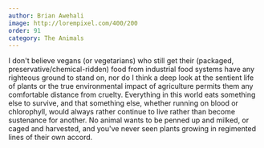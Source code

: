 ```yaml
---
author: Brian Awehali
image: http://lorempixel.com/400/200
order: 91
category: The Animals
---
```


I don't believe vegans (or vegetarians) who still get their (packaged, preservative/chemical-ridden) food from industrial food systems have any righteous ground to stand on, nor do I think a deep look at the sentient life of plants or the true environmental impact of agriculture permits them any comfortable distance from cruelty. Everything in this world eats something else to survive, and that something else, whether running on blood or chlorophyll, would always rather continue to live rather than become sustenance for another. No animal wants to be penned up and milked, or caged and harvested, and you've never seen plants growing in regimented lines of their own accord.

